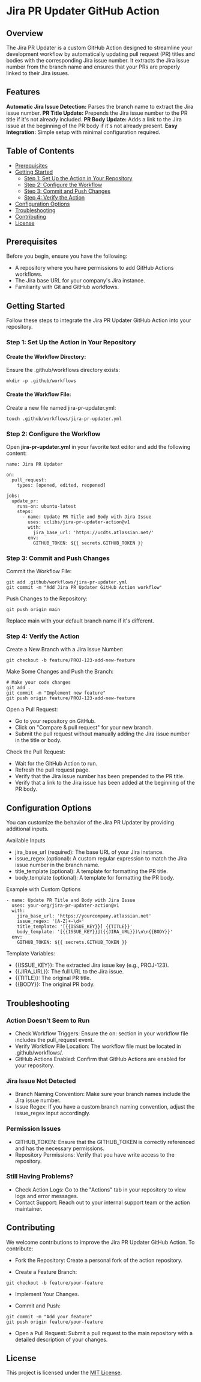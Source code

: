 # Jira PR Updater GitHub Action
## Overview
The Jira PR Updater is a custom GitHub Action designed to streamline your development workflow by automatically updating pull request (PR) titles and bodies with the corresponding Jira issue number. It extracts the Jira issue number from the branch name and ensures that your PRs are properly linked to their Jira issues.

## Features
<b>Automatic Jira Issue Detection:</b> Parses the branch name to extract the Jira issue number.
<b>PR Title Update:</b> Prepends the Jira issue number to the PR title if it's not already included.
<b>PR Body Update:</b> Adds a link to the Jira issue at the beginning of the PR body if it's not already present.
<b>Easy Integration:</b> Simple setup with minimal configuration required.
## Table of Contents
- [Prerequisites](#prerequisites)
- [Getting Started](#getting-started)
  - [Step 1: Set Up the Action in Your Repository](#step-1-set-up-the-action-in-your-repository)
  - [Step 2: Configure the Workflow](#step-2-configure-the-workflow)
  - [Step 3: Commit and Push Changes](#step-3-commit-and-push-changes)
  - [Step 4: Verify the Action](#step-4-verify-the-action)
- [Configuration Options](#configuration-options)
- [Troubleshooting](#troubleshooting)
- [Contributing](#contributing)
- [License](#license)
## Prerequisites
Before you begin, ensure you have the following:

- A repository where you have permissions to add GitHub Actions workflows.
- The Jira base URL for your company's Jira instance.
- Familiarity with Git and GitHub workflows.
## Getting Started
Follow these steps to integrate the Jira PR Updater GitHub Action into your repository.

### Step 1: Set Up the Action in Your Repository
#### Create the Workflow Directory:

Ensure the .github/workflows directory exists:
```aiignore
mkdir -p .github/workflows
```
#### Create the Workflow File:

Create a new file named jira-pr-updater.yml:
```aiignore
touch .github/workflows/jira-pr-updater.yml
```

### Step 2: Configure the Workflow
Open <b>jira-pr-updater.yml</b> in your favorite text editor and add the following content:
```aiignore
name: Jira PR Updater

on:
  pull_request:
    types: [opened, edited, reopened]

jobs:
  update_pr:
    runs-on: ubuntu-latest
    steps:
      - name: Update PR Title and Body with Jira Issue
        uses: uclibs/jira-pr-updater-action@v1
        with:
          jira_base_url: 'https://ucdts.atlassian.net/'
        env:
          GITHUB_TOKEN: ${{ secrets.GITHUB_TOKEN }}

```

### Step 3: Commit and Push Changes
Commit the Workflow File:
```aiignore
git add .github/workflows/jira-pr-updater.yml
git commit -m "Add Jira PR Updater GitHub Action workflow"
```

Push Changes to the Repository:
```aiignore
git push origin main
```
Replace main with your default branch name if it's different.

### Step 4: Verify the Action
Create a New Branch with a Jira Issue Number:

```aiignore
git checkout -b feature/PROJ-123-add-new-feature
```

Make Some Changes and Push the Branch:

```aiignore
# Make your code changes
git add .
git commit -m "Implement new feature"
git push origin feature/PROJ-123-add-new-feature
```
Open a Pull Request:

- Go to your repository on GitHub.
- Click on "Compare & pull request" for your new branch.
- Submit the pull request without manually adding the Jira issue number in the title or body.

Check the Pull Request:

- Wait for the GitHub Action to run.
- Refresh the pull request page.
- Verify that the Jira issue number has been prepended to the PR title.
- Verify that a link to the Jira issue has been added at the beginning of the PR body.

## Configuration Options
You can customize the behavior of the Jira PR Updater by providing additional inputs.

Available Inputs
- jira_base_url (required): The base URL of your Jira instance.
- issue_regex (optional): A custom regular expression to match the Jira issue number in the branch name.
- title_template (optional): A template for formatting the PR title.
- body_template (optional): A template for formatting the PR body.

Example with Custom Options
```aiignore
- name: Update PR Title and Body with Jira Issue
  uses: your-org/jira-pr-updater-action@v1
  with:
    jira_base_url: 'https://yourcompany.atlassian.net'
    issue_regex: '[A-Z]+-\d+'
    title_template: '[{{ISSUE_KEY}}] {{TITLE}}'
    body_template: '[{{ISSUE_KEY}}]({{JIRA_URL}})\n\n{{BODY}}'
  env:
    GITHUB_TOKEN: ${{ secrets.GITHUB_TOKEN }}
```

Template Variables:

- {{ISSUE_KEY}}: The extracted Jira issue key (e.g., PROJ-123).
- {{JIRA_URL}}: The full URL to the Jira issue.
- {{TITLE}}: The original PR title.
- {{BODY}}: The original PR body.

## Troubleshooting
### Action Doesn't Seem to Run
- Check Workflow Triggers: Ensure the on: section in your workflow file includes the pull_request event.
- Verify Workflow File Location: The workflow file must be located in .github/workflows/.
- GitHub Actions Enabled: Confirm that GitHub Actions are enabled for your repository.
### Jira Issue Not Detected
- Branch Naming Convention: Make sure your branch names include the Jira issue number.
- Issue Regex: If you have a custom branch naming convention, adjust the issue_regex input accordingly.
### Permission Issues
- GITHUB_TOKEN: Ensure that the GITHUB_TOKEN is correctly referenced and has the necessary permissions.
- Repository Permissions: Verify that you have write access to the repository.
### Still Having Problems?
- Check Action Logs: Go to the "Actions" tab in your repository to view logs and error messages.
- Contact Support: Reach out to your internal support team or the action maintainer.

## Contributing
We welcome contributions to improve the Jira PR Updater GitHub Action. To contribute:

- Fork the Repository: Create a personal fork of the action repository.

- Create a Feature Branch:
```aiignore
git checkout -b feature/your-feature
```
- Implement Your Changes.

- Commit and Push:
```aiignore
git commit -m "Add your feature"
git push origin feature/your-feature
```
- Open a Pull Request: Submit a pull request to the main repository with a detailed description of your changes.

## License
This project is licensed under the [MIT License](https://www.mit.edu/~amini/LICENSE.md).
